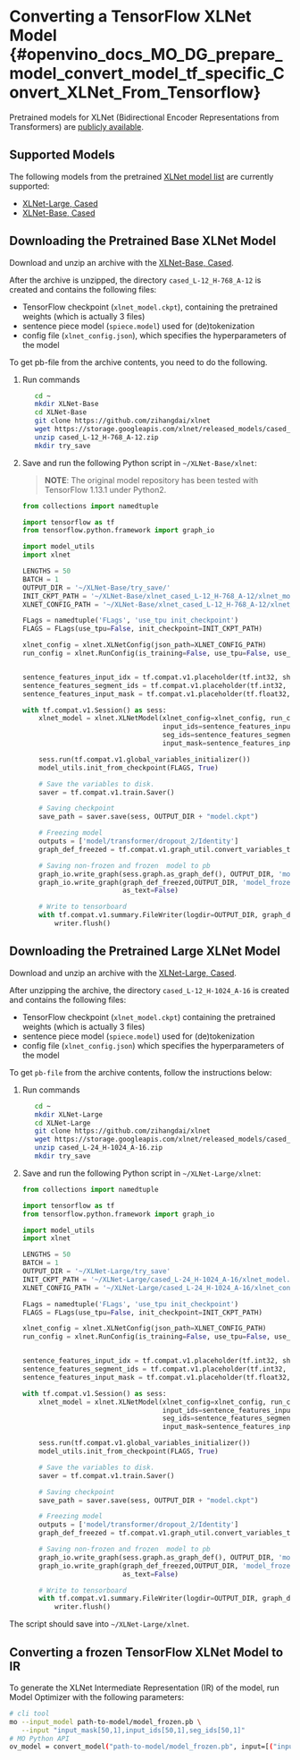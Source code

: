 # Converting a TensorFlow XLNet Model {#openvino_docs_MO_DG_prepare_model_convert_model_tf_specific_Convert_XLNet_From_Tensorflow}

Pretrained models for XLNet (Bidirectional Encoder Representations from Transformers) are
[publicly available](https://github.com/zihangdai/xlnet).

## Supported Models

The following models from the pretrained [XLNet model list](https://github.com/zihangdai/xlnet#pre-trained-models) are currently supported:

* [XLNet-Large, Cased](https://storage.googleapis.com/xlnet/released_models/cased_L-24_H-1024_A-16.zip)
* [XLNet-Base, Cased](https://storage.googleapis.com/xlnet/released_models/cased_L-12_H-768_A-12.zip)

## Downloading the Pretrained Base XLNet Model

Download and unzip an archive with the [XLNet-Base, Cased](https://storage.googleapis.com/xlnet/released_models/cased_L-12_H-768_A-12.zip).

After the archive is unzipped, the directory `cased_L-12_H-768_A-12` is created and contains the following files:
* TensorFlow checkpoint (`xlnet_model.ckpt`), containing the pretrained weights (which is actually 3 files)
* sentence piece model (`spiece.model`) used for (de)tokenization
* config file (`xlnet_config.json`), which specifies the hyperparameters of the model

To get pb-file from the archive contents, you need to do the following.

1. Run commands

   ```sh
      cd ~
      mkdir XLNet-Base
      cd XLNet-Base
      git clone https://github.com/zihangdai/xlnet
      wget https://storage.googleapis.com/xlnet/released_models/cased_L-12_H-768_A-12.zip
      unzip cased_L-12_H-768_A-12.zip
      mkdir try_save
   ```



2. Save and run the following Python script in `~/XLNet-Base/xlnet`:

   > **NOTE**: The original model repository has been tested with TensorFlow 1.13.1 under Python2.

   ```python
   from collections import namedtuple
   
   import tensorflow as tf
   from tensorflow.python.framework import graph_io
   
   import model_utils
   import xlnet

   LENGTHS = 50
   BATCH = 1
   OUTPUT_DIR = '~/XLNet-Base/try_save/'
   INIT_CKPT_PATH = '~/XLNet-Base/xlnet_cased_L-12_H-768_A-12/xlnet_model.ckpt'
   XLNET_CONFIG_PATH = '~/XLNet-Base/xlnet_cased_L-12_H-768_A-12/xlnet_config.json'
   
   FLags = namedtuple('FLags', 'use_tpu init_checkpoint')
   FLAGS = FLags(use_tpu=False, init_checkpoint=INIT_CKPT_PATH)
   
   xlnet_config = xlnet.XLNetConfig(json_path=XLNET_CONFIG_PATH)
   run_config = xlnet.RunConfig(is_training=False, use_tpu=False, use_bfloat16=False, dropout=0.1, dropatt=0.1,)
   
   
   sentence_features_input_idx = tf.compat.v1.placeholder(tf.int32, shape=[LENGTHS, BATCH], name='input_ids')
   sentence_features_segment_ids = tf.compat.v1.placeholder(tf.int32, shape=[LENGTHS, BATCH], name='seg_ids')
   sentence_features_input_mask = tf.compat.v1.placeholder(tf.float32, shape=[LENGTHS, BATCH], name='input_mask')
   
   with tf.compat.v1.Session() as sess:
       xlnet_model = xlnet.XLNetModel(xlnet_config=xlnet_config, run_config=run_config,
                                      input_ids=sentence_features_input_idx,
                                      seg_ids=sentence_features_segment_ids,
                                      input_mask=sentence_features_input_mask)
   
       sess.run(tf.compat.v1.global_variables_initializer())
       model_utils.init_from_checkpoint(FLAGS, True)
   
       # Save the variables to disk.
       saver = tf.compat.v1.train.Saver()
   
       # Saving checkpoint
       save_path = saver.save(sess, OUTPUT_DIR + "model.ckpt")
   
       # Freezing model
       outputs = ['model/transformer/dropout_2/Identity']
       graph_def_freezed = tf.compat.v1.graph_util.convert_variables_to_constants(sess, sess.graph.as_graph_def(), outputs)
   
       # Saving non-frozen and frozen  model to pb
       graph_io.write_graph(sess.graph.as_graph_def(), OUTPUT_DIR, 'model.pb', as_text=False)
       graph_io.write_graph(graph_def_freezed,OUTPUT_DIR, 'model_frozen.pb',
                            as_text=False)
   
       # Write to tensorboard
       with tf.compat.v1.summary.FileWriter(logdir=OUTPUT_DIR, graph_def=graph_def_freezed) as writer:
           writer.flush()
   ```

## Downloading the Pretrained Large XLNet Model

Download and unzip an archive with the [XLNet-Large, Cased](https://storage.googleapis.com/xlnet/released_models/cased_L-24_H-1024_A-16.zip).

After unzipping the archive, the directory `cased_L-12_H-1024_A-16` is created and contains the following files:

* TensorFlow checkpoint (`xlnet_model.ckpt`) containing the pretrained weights (which is actually 3 files)
* sentence piece model (`spiece.model`) used for (de)tokenization
* config file (`xlnet_config.json`) which specifies the hyperparameters of the model

To get `pb-file` from the archive contents, follow the instructions below:

1. Run commands

   ```sh
      cd ~
      mkdir XLNet-Large
      cd XLNet-Large
      git clone https://github.com/zihangdai/xlnet
      wget https://storage.googleapis.com/xlnet/released_models/cased_L-24_H-1024_A-16.zip
      unzip cased_L-24_H-1024_A-16.zip
      mkdir try_save
   ```

2. Save and run the following Python script in `~/XLNet-Large/xlnet`:

   ```python
   from collections import namedtuple
   
   import tensorflow as tf
   from tensorflow.python.framework import graph_io
   
   import model_utils
   import xlnet
   
   LENGTHS = 50
   BATCH = 1
   OUTPUT_DIR = '~/XLNet-Large/try_save'
   INIT_CKPT_PATH = '~/XLNet-Large/cased_L-24_H-1024_A-16/xlnet_model.ckpt'
   XLNET_CONFIG_PATH = '~/XLNet-Large/cased_L-24_H-1024_A-16/xlnet_config.json'
   
   FLags = namedtuple('FLags', 'use_tpu init_checkpoint')
   FLAGS = FLags(use_tpu=False, init_checkpoint=INIT_CKPT_PATH)
   
   xlnet_config = xlnet.XLNetConfig(json_path=XLNET_CONFIG_PATH)
   run_config = xlnet.RunConfig(is_training=False, use_tpu=False, use_bfloat16=False, dropout=0.1, dropatt=0.1,)
   
   
   sentence_features_input_idx = tf.compat.v1.placeholder(tf.int32, shape=[LENGTHS, BATCH], name='input_ids')
   sentence_features_segment_ids = tf.compat.v1.placeholder(tf.int32, shape=[LENGTHS, BATCH], name='seg_ids')
   sentence_features_input_mask = tf.compat.v1.placeholder(tf.float32, shape=[LENGTHS, BATCH], name='input_mask')
   
   with tf.compat.v1.Session() as sess:
       xlnet_model = xlnet.XLNetModel(xlnet_config=xlnet_config, run_config=run_config,
                                      input_ids=sentence_features_input_idx,
                                      seg_ids=sentence_features_segment_ids,
                                      input_mask=sentence_features_input_mask)
   
       sess.run(tf.compat.v1.global_variables_initializer())
       model_utils.init_from_checkpoint(FLAGS, True)
   
       # Save the variables to disk.
       saver = tf.compat.v1.train.Saver()
   
       # Saving checkpoint
       save_path = saver.save(sess, OUTPUT_DIR + "model.ckpt")
   
       # Freezing model
       outputs = ['model/transformer/dropout_2/Identity']
       graph_def_freezed = tf.compat.v1.graph_util.convert_variables_to_constants(sess, sess.graph.as_graph_def(), outputs)
   
       # Saving non-frozen and frozen  model to pb
       graph_io.write_graph(sess.graph.as_graph_def(), OUTPUT_DIR, 'model.pb', as_text=False)
       graph_io.write_graph(graph_def_freezed,OUTPUT_DIR, 'model_frozen.pb',
                            as_text=False)
   
       # Write to tensorboard
       with tf.compat.v1.summary.FileWriter(logdir=OUTPUT_DIR, graph_def=graph_def_freezed) as writer:
           writer.flush()
   ```


The script should save into `~/XLNet-Large/xlnet`.

## Converting a frozen TensorFlow XLNet Model to IR

To generate the XLNet Intermediate Representation (IR) of the model, run Model Optimizer with the following parameters:

```sh
# cli tool 
mo --input_model path-to-model/model_frozen.pb \
   --input "input_mask[50,1],input_ids[50,1],seg_ids[50,1]"
# MO Python API
ov_model = convert_model("path-to-model/model_frozen.pb", input=[("input_mask", [50,1]), ("input_ids", [50,1]), ("seg_ids", [50,1])])
```

